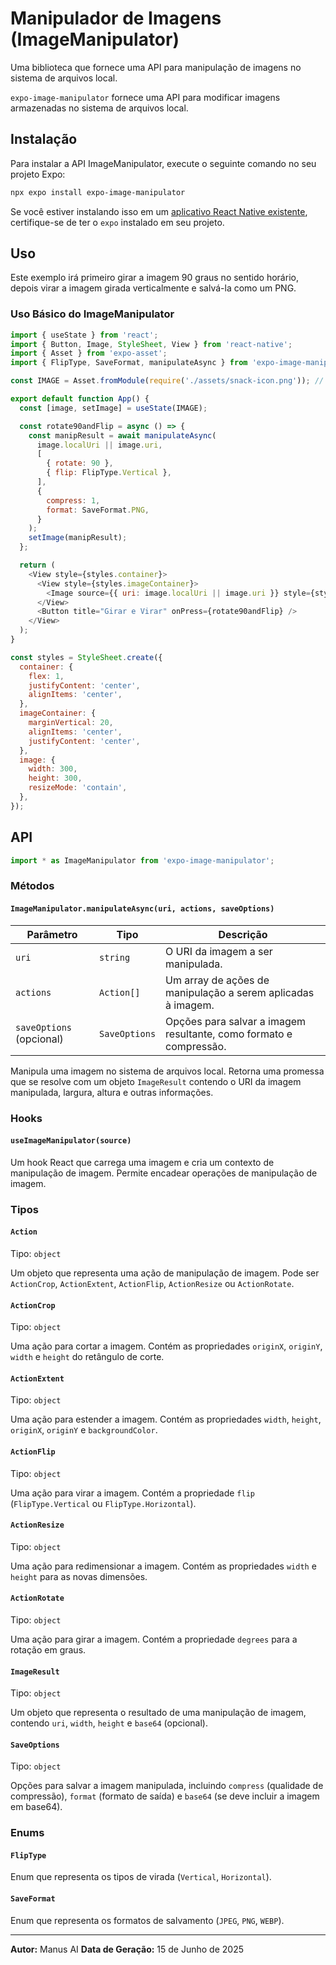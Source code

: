 # Manipulador de Imagens (ImageManipulator)

Uma biblioteca que fornece uma API para manipulação de imagens no sistema de arquivos local.

`expo-image-manipulator` fornece uma API para modificar imagens armazenadas no sistema de arquivos local.

## Instalação

Para instalar a API ImageManipulator, execute o seguinte comando no seu projeto Expo:

```bash
npx expo install expo-image-manipulator
```

Se você estiver instalando isso em um [aplicativo React Native existente](https://reactnative.dev/docs/integration-with-existing-apps), certifique-se de ter o `expo` instalado em seu projeto.

## Uso

Este exemplo irá primeiro girar a imagem 90 graus no sentido horário, depois virar a imagem girada verticalmente e salvá-la como um PNG.

### Uso Básico do ImageManipulator

```javascript
import { useState } from 'react';
import { Button, Image, StyleSheet, View } from 'react-native';
import { Asset } from 'expo-asset';
import { FlipType, SaveFormat, manipulateAsync } from 'expo-image-manipulator';

const IMAGE = Asset.fromModule(require('./assets/snack-icon.png')); // Substitua pelo caminho da sua imagem

export default function App() {
  const [image, setImage] = useState(IMAGE);

  const rotate90andFlip = async () => {
    const manipResult = await manipulateAsync(
      image.localUri || image.uri,
      [
        { rotate: 90 },
        { flip: FlipType.Vertical },
      ],
      {
        compress: 1,
        format: SaveFormat.PNG,
      }
    );
    setImage(manipResult);
  };

  return (
    <View style={styles.container}>
      <View style={styles.imageContainer}>
        <Image source={{ uri: image.localUri || image.uri }} style={styles.image} />
      </View>
      <Button title="Girar e Virar" onPress={rotate90andFlip} />
    </View>
  );
}

const styles = StyleSheet.create({
  container: {
    flex: 1,
    justifyContent: 'center',
    alignItems: 'center',
  },
  imageContainer: {
    marginVertical: 20,
    alignItems: 'center',
    justifyContent: 'center',
  },
  image: {
    width: 300,
    height: 300,
    resizeMode: 'contain',
  },
});
```

## API

```javascript
import * as ImageManipulator from 'expo-image-manipulator';
```

### Métodos

#### `ImageManipulator.manipulateAsync(uri, actions, saveOptions)`

| Parâmetro | Tipo | Descrição |
| --- | --- | --- |
| `uri` | `string` | O URI da imagem a ser manipulada. |
| `actions` | `Action[]` | Um array de ações de manipulação a serem aplicadas à imagem. |
| `saveOptions` (opcional) | `SaveOptions` | Opções para salvar a imagem resultante, como formato e compressão. |

Manipula uma imagem no sistema de arquivos local. Retorna uma promessa que se resolve com um objeto `ImageResult` contendo o URI da imagem manipulada, largura, altura e outras informações.

### Hooks

#### `useImageManipulator(source)`

Um hook React que carrega uma imagem e cria um contexto de manipulação de imagem. Permite encadear operações de manipulação de imagem.

### Tipos

#### `Action`

Tipo: `object`

Um objeto que representa uma ação de manipulação de imagem. Pode ser `ActionCrop`, `ActionExtent`, `ActionFlip`, `ActionResize` ou `ActionRotate`.

#### `ActionCrop`

Tipo: `object`

Uma ação para cortar a imagem. Contém as propriedades `originX`, `originY`, `width` e `height` do retângulo de corte.

#### `ActionExtent`

Tipo: `object`

Uma ação para estender a imagem. Contém as propriedades `width`, `height`, `originX`, `originY` e `backgroundColor`.

#### `ActionFlip`

Tipo: `object`

Uma ação para virar a imagem. Contém a propriedade `flip` (`FlipType.Vertical` ou `FlipType.Horizontal`).

#### `ActionResize`

Tipo: `object`

Uma ação para redimensionar a imagem. Contém as propriedades `width` e `height` para as novas dimensões.

#### `ActionRotate`

Tipo: `object`

Uma ação para girar a imagem. Contém a propriedade `degrees` para a rotação em graus.

#### `ImageResult`

Tipo: `object`

Um objeto que representa o resultado de uma manipulação de imagem, contendo `uri`, `width`, `height` e `base64` (opcional).

#### `SaveOptions`

Tipo: `object`

Opções para salvar a imagem manipulada, incluindo `compress` (qualidade de compressão), `format` (formato de saída) e `base64` (se deve incluir a imagem em base64).

### Enums

#### `FlipType`

Enum que representa os tipos de virada (`Vertical`, `Horizontal`).

#### `SaveFormat`

Enum que representa os formatos de salvamento (`JPEG`, `PNG`, `WEBP`).

---

**Autor:** Manus AI
**Data de Geração:** 15 de Junho de 2025

